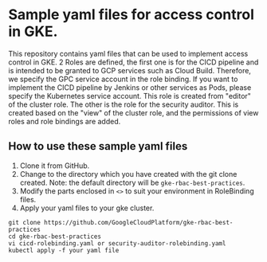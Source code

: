 # Sample yaml files for access control in GKE.

This repository contains yaml files that can be used to implement access control in GKE. 2 Roles are defined, the first one is for the CICD pipeline and is intended to be granted to GCP services such as Cloud Build. Therefore, we specify the GPC service account in the role binding. If you want to implement the CICD pipeline by Jenkins or other services as Pods, please specify the Kubernetes service account. This role is created from "editor" of the cluster role. The other is the role for the security auditor. This is created based on the "view" of the cluster role, and the permissions of view roles and role bindings are added. 

## How to use these sample yaml files

1. Clone it from GitHub.
2. Change to the directory which you have created with the git clone created. Note: the default directory will be `gke-rbac-best-practices`.
3. Modify the parts enclosed in `<>` to suit your environment in RoleBinding files.
4. Apply your yaml files to your gke cluster.

``` shell
git clone https://github.com/GoogleCloudPlatform/gke-rbac-best-practices
cd gke-rbac-best-practices
vi cicd-rolebinding.yaml or security-auditor-rolebinding.yaml
kubectl apply -f your yaml file
```
